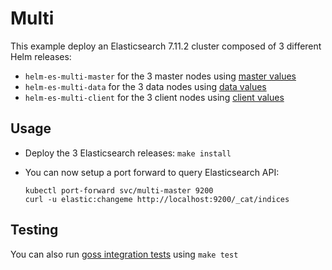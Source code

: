 # Multi

This example deploy an Elasticsearch 7.11.2 cluster composed of 3 different Helm
releases:

- `helm-es-multi-master` for the 3 master nodes using [master values][]
- `helm-es-multi-data` for the 3 data nodes using [data values][]
- `helm-es-multi-client` for the 3 client nodes using [client values][]

## Usage

* Deploy the 3 Elasticsearch releases: `make install`

* You can now setup a port forward to query Elasticsearch API:

  ```
  kubectl port-forward svc/multi-master 9200
  curl -u elastic:changeme http://localhost:9200/_cat/indices
  ```

## Testing

You can also run [goss integration tests][] using `make test`


[client values]: https://github.com/elastic/helm-charts/tree/7.11/elasticsearch/examples/multi/client.yaml
[data values]: https://github.com/elastic/helm-charts/tree/7.11/elasticsearch/examples/multi/data.yaml
[goss integration tests]: https://github.com/elastic/helm-charts/tree/7.11/elasticsearch/examples/multi/test/goss.yaml
[master values]: https://github.com/elastic/helm-charts/tree/7.11/elasticsearch/examples/multi/master.yaml
